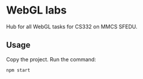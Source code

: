 # WebGL labs

Hub for all WebGL tasks for CS332 on MMCS SFEDU.

## Usage

Copy the project. Run the command:
```javascript
npm start
```
